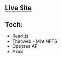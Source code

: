 <h2><a href="https://relaxed-jennings-cd878d.netlify.app/">Live Site</a></h2>
  
  <h2>Tech:</h2>
  <ul>
    <li>React.js</li>
    <li> Thirdweb - Mint NFTS</li>
    <li> Opensea API</li>
    <li>Axios</li>
  </ul>
  
 
  
